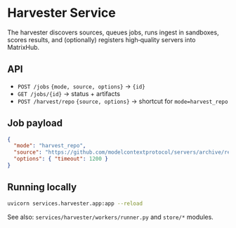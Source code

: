 # Harvester Service

The harvester discovers sources, queues jobs, runs ingest in sandboxes, scores results, and (optionally) registers high‑quality servers into MatrixHub.

## API

- `POST /jobs` `{mode, source, options}` → `{id}`
- `GET /jobs/{id}` → status + artifacts
- `POST /harvest/repo` `{source, options}` → shortcut for `mode=harvest_repo`

## Job payload

```json
{
  "mode": "harvest_repo",
  "source": "https://github.com/modelcontextprotocol/servers/archive/refs/heads/main.zip",
  "options": { "timeout": 1200 }
}
```

## Running locally

```bash
uvicorn services.harvester.app:app --reload
```

See also: `services/harvester/workers/runner.py` and `store/*` modules.
